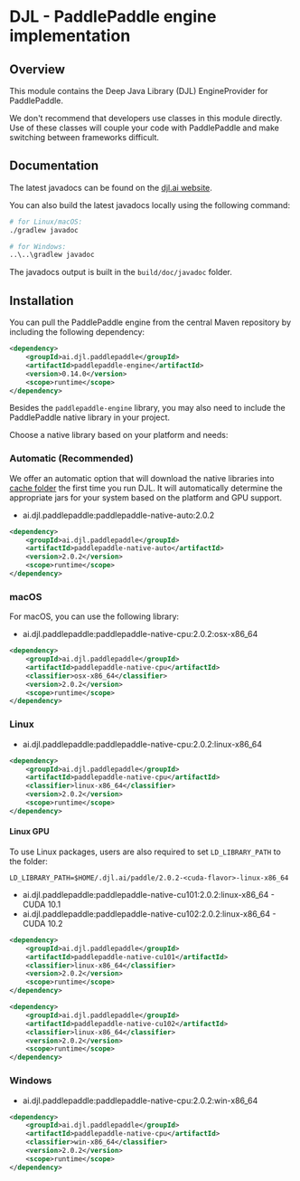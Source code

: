 # DJL - PaddlePaddle engine implementation

## Overview

This module contains the Deep Java Library (DJL) EngineProvider for PaddlePaddle.

We don't recommend that developers use classes in this module directly.
Use of these classes will couple your code with PaddlePaddle and make switching between frameworks difficult.

## Documentation

The latest javadocs can be found on the [djl.ai website](https://javadoc.io/doc/ai.djl.paddlepaddle/paddlepaddle-engine/latest/index.html).

You can also build the latest javadocs locally using the following command:

```sh
# for Linux/macOS:
./gradlew javadoc

# for Windows:
..\..\gradlew javadoc
```
The javadocs output is built in the `build/doc/javadoc` folder.


## Installation
You can pull the PaddlePaddle engine from the central Maven repository by including the following dependency:

```xml
<dependency>
    <groupId>ai.djl.paddlepaddle</groupId>
    <artifactId>paddlepaddle-engine</artifactId>
    <version>0.14.0</version>
    <scope>runtime</scope>
</dependency>
```

Besides the `paddlepaddle-engine` library, you may also need to include the PaddlePaddle native library in your project.

Choose a native library based on your platform and needs:

### Automatic (Recommended)

We offer an automatic option that will download the native libraries into [cache folder](../../../docs/development/cache_management.md) the first time you run DJL.
It will automatically determine the appropriate jars for your system based on the platform and GPU support.

- ai.djl.paddlepaddle:paddlepaddle-native-auto:2.0.2

```xml
<dependency>
    <groupId>ai.djl.paddlepaddle</groupId>
    <artifactId>paddlepaddle-native-auto</artifactId>
    <version>2.0.2</version>
    <scope>runtime</scope>
</dependency>
```

### macOS
For macOS, you can use the following library:

- ai.djl.paddlepaddle:paddlepaddle-native-cpu:2.0.2:osx-x86_64

```xml
<dependency>
    <groupId>ai.djl.paddlepaddle</groupId>
    <artifactId>paddlepaddle-native-cpu</artifactId>
    <classifier>osx-x86_64</classifier>
    <version>2.0.2</version>
    <scope>runtime</scope>
</dependency>
```

### Linux

- ai.djl.paddlepaddle:paddlepaddle-native-cpu:2.0.2:linux-x86_64

```xml
<dependency>
    <groupId>ai.djl.paddlepaddle</groupId>
    <artifactId>paddlepaddle-native-cpu</artifactId>
    <classifier>linux-x86_64</classifier>
    <version>2.0.2</version>
    <scope>runtime</scope>
</dependency>
```

#### Linux GPU

To use Linux packages, users are also required to set `LD_LIBRARY_PATH` to the folder:

```
LD_LIBRARY_PATH=$HOME/.djl.ai/paddle/2.0.2-<cuda-flavor>-linux-x86_64
```

- ai.djl.paddlepaddle:paddlepaddle-native-cu101:2.0.2:linux-x86_64 - CUDA 10.1
- ai.djl.paddlepaddle:paddlepaddle-native-cu102:2.0.2:linux-x86_64 - CUDA 10.2

```xml
<dependency>
    <groupId>ai.djl.paddlepaddle</groupId>
    <artifactId>paddlepaddle-native-cu101</artifactId>
    <classifier>linux-x86_64</classifier>
    <version>2.0.2</version>
    <scope>runtime</scope>
</dependency>
```

```xml
<dependency>
    <groupId>ai.djl.paddlepaddle</groupId>
    <artifactId>paddlepaddle-native-cu102</artifactId>
    <classifier>linux-x86_64</classifier>
    <version>2.0.2</version>
    <scope>runtime</scope>
</dependency>
```


### Windows

- ai.djl.paddlepaddle:paddlepaddle-native-cpu:2.0.2:win-x86_64

```xml
<dependency>
    <groupId>ai.djl.paddlepaddle</groupId>
    <artifactId>paddlepaddle-native-cpu</artifactId>
    <classifier>win-x86_64</classifier>
    <version>2.0.2</version>
    <scope>runtime</scope>
</dependency>
```
